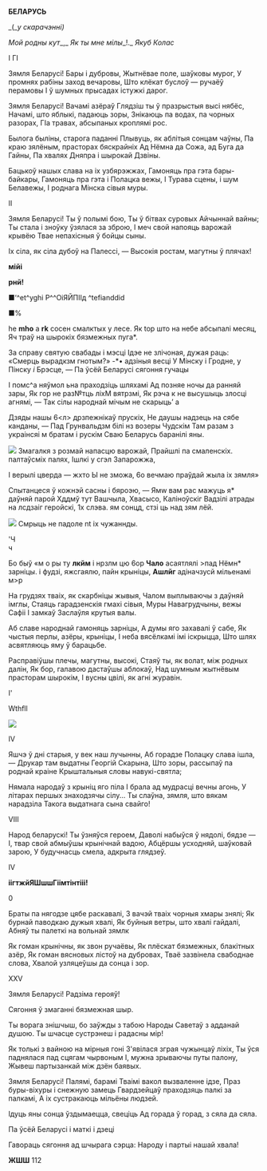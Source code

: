  
**БЕЛАРУСЬ**

_(__y_  _скарачэнні)_

_Мой родны кут__,_ _Як ты мне мілы__!._ _Якуб Колас_

I  ГІ

Зямля Беларусі! Бары і дубровы, Жытнёвае поле, шаўковы мурог, У промнях рабіны заход вечаровы, Што клёкат буслоў  — ручаёў перамовы I ў шумных прысадах істужкі дарог.

Зямля Беларусі! Вачамі азёраў Глядзіш ты ў празрыстыя высі нябёс, Начамі, што яблыкі, падаюць зоры, Знікаюць па водах, па чорных разорах, ГІа травах, абсыпаных кроплямі рос.

Былога быліны, старога паданні Плывуць, як аблітыя сонцам чаўны, Па краю зялёным, прасторах бяскрайніх Ад Нёмна да Сожа, ад Буга да Гайны, Па хвалях Дняпра і шырокай Дзвіны.

Бацькоў нашых слава на іх узбярэжжах, Гамоняць пра гэта бары-байкары, Гамоняць пра гэта і Полацка вежы, I Турава сцены, і шум Белавежы, I роднага Мінска сівыя муры.

II

Зямля Беларусі! Ты ў полымі бою, Ты ў бітвах суровых Айчыннай вайны; Ты стала і зноўку ўзялася за зброю, I меч свой напояць варожай крывёю Твае непахісныя ў бойцы сыны.

Іх сіла, як сіла дубоў на Палессі, — Высокія ростам, магутны ў плячах!

  
  

  

**мійі**

**рнй!**

■‘^et^yghi Р^^ОіЯЙПІІд ^tefianddid

■%

he  **mho** a  **rk**  сосен смалктых y  лесе. Як  top што на небе абсыпалі месяц, Яч траў на шырокіх бязмежных пуга*.

За справу святую свабады  і мэсці Ідэе не злічоная, дужая раць: «Смерць  вырадкзм гнотым?»  -*• адзіныя весці У Мінску і Гродне, у Пінску _і_ Брэсце,  — Па  ўсёй Беларусі сягоння гучацы

I помс^а няўмол ьна  праходзіць шляхамі Ад позняе ночы да ранняй зары, Як гор не раз№тць ліхМ вятрзмі, Як рэча к не высушыць злосці агнямі,  — Так сілы народнай мічым не скарыць’  a

Дзяды нашы 6<л> дрзпежнікаў прускіх, He  даушы надзець на сябе канданы,  — Пад Грунвальдзм білі нз возеры Чудскім Там разам з украінсяі м братам і рускім Сваю Беларусь баранілі яны.

![](2022-%D0%9C%D1%96%D0%BD%D1%81%D0%BA-%D0%BB%D1%83%D1%87%D0%BD%D0%B0%D1%81%D1%86%D1%8C-%D0%BC%D1%96%D0%BA%D0%BE%D0%BB%D0%B0-%D0%BC%D1%8F%D1%82%D0%BB%D1%96%D1%86%D0%BA%D1%96_html_a14d6b758e75749.jpg) Змагалкя з розмай напасцю варожай, Прайшлі па смаленскіх. палтаўсміх палях, Ішлкі у сгэл  Запарожжа,

I  верылі цверда —  жхто Ы не зможа, 6о вечмаю  праўдай жыла  іх зямля»

Спытанцеся ў кожнэй сасны і бяроэю,  — Ямw  вам рас мажуць  я* даўняй парой Хддмў тут Вашчыла, Хвасысо, Каліноўскіг Вадзілі атрады на лсдзаіг геройскі, 1х слэва.  ям  сонцд, стзі ць над зям  лёй.

![](2022-%D0%9C%D1%96%D0%BD%D1%81%D0%BA-%D0%BB%D1%83%D1%87%D0%BD%D0%B0%D1%81%D1%86%D1%8C-%D0%BC%D1%96%D0%BA%D0%BE%D0%BB%D0%B0-%D0%BC%D1%8F%D1%82%D0%BB%D1%96%D1%86%D0%BA%D1%96_html_cc6eba47539d315f.jpg) Смрыць не падоле nt  іх чужаннды.

'Ч  
ч

Бо быў  «м  о ры ту  **лкйм**  і  нрзлм цю 6ор **Чало**  асаятлялі  >пад Нёмн*  зарніцы. і  фудзі,  яжсгаялю, пайн  крыніцы, **Ашлйг**  адіначзусй мільенамі  м>р



На грудзях тваіх, як скарбніцы жывыя, Чалом выплываючы з даўняй імглы, Стаяць гарадзенскія гмахі сівыя, Муры Навагрудчыны, вежы Сафіі I замкаў Заслаўля крутыя валы.

Аб славе народнай гамоняць зарніцы, А думы яго захавалі ў сабе, Як чыстыя перлы, азёры, крыніцы, I неба вясёлкамі імі іскрыцца, Што шлях асвятляюць яму ў барацьбе.

Расправіўшы плечы, магутны, высокі, Стаяў ты, як волат, між родных далін, Як бор, галавою дастаўшы аблокаў, Над шумным жытнёвым прасторам шырокім, I вусны цвілі, як агні журавін.

I'

Wthfll

![](2022-%D0%9C%D1%96%D0%BD%D1%81%D0%BA-%D0%BB%D1%83%D1%87%D0%BD%D0%B0%D1%81%D1%86%D1%8C-%D0%BC%D1%96%D0%BA%D0%BE%D0%BB%D0%B0-%D0%BC%D1%8F%D1%82%D0%BB%D1%96%D1%86%D0%BA%D1%96_html_80329924a76d0cac.jpg)  

IV

Яшчэ ў дні старыя, у век наш лучынны, Аб горадзе Полацку слава ішла, — Друкар там выдатны Георгій Скарына, Што зоры, рассыпаў па роднай краіне Крыштальныя словы навукі-святла;

Нямала народаў з крыніц яго піла I брала ад мудрасці вечны агонь, У літарах першых знаходзячы сілу... Ты слаўна, зямля, што вякам нарадзіла Такога выдатнага сына свайго!

VIII

Народ беларускі! Ты ўзняўся героем, Даволі набыўся ў нядолі, бядзе — I, твар свой абмыўшы крынічнай вадою, Абцёршы усходняй, шаўковай зарою, У будучнасць смела, адкрыта глядзеў.

IV

**іігтжйЯШшшГіімтінтііі!**

0

Браты па нягодзе цябе раскавалі, 3 вачэй тваіх чорныя хмары знялі; Як бурнай паводкаю дужыя хвалі, Як буйныя ветры, што хвалі гайдалі, Абняў ты палеткі на вольнай зямлк

Як гоман крынічны, як звон ручаёвы, Як плёскат бязмежных, блакітных азёр, Як гоман вясновых лістоў на дубровах, Тваё зазвінела свабоднае слова, Хвалой узляцеўшы да сонца і зор.

XXV

Зямля Беларусі! Радзіма герояў!

Сягоння ў змаганні бязмежная шыр.

Ты ворага знішчыш, бо заўжды з табою Народы Саветаў з адданай душою. Ты шчасце сустрэнеш і радасны мір!

Як толькі з вайною на мірныя гоні З'явілася зграя чужынцаў ліхіх, Ты ўся паднялася пад сцягам чырвоным I, мужна зрываючы путы палону, Жывеш партызанкай між дзён баявых.

Зямля Беларусі! Палямі, барамі Тваімі вакол вызваленне ідзе, Праз буры-віхуры і снежную замець Гвардзейцаў праходзяць палкі за палкамі, А іх сустракаюць мільёны людзей.

Ідуць яны сонца ўздымаецца, свеціць Ад горада ў горад, з сяла да сяла.

Па ўсёй Беларусі і маткі і дзеці

Гавораць сягоння ад шчырага сэрца: Народу і партыі нашай хвала!


**ЖШШ** 112
